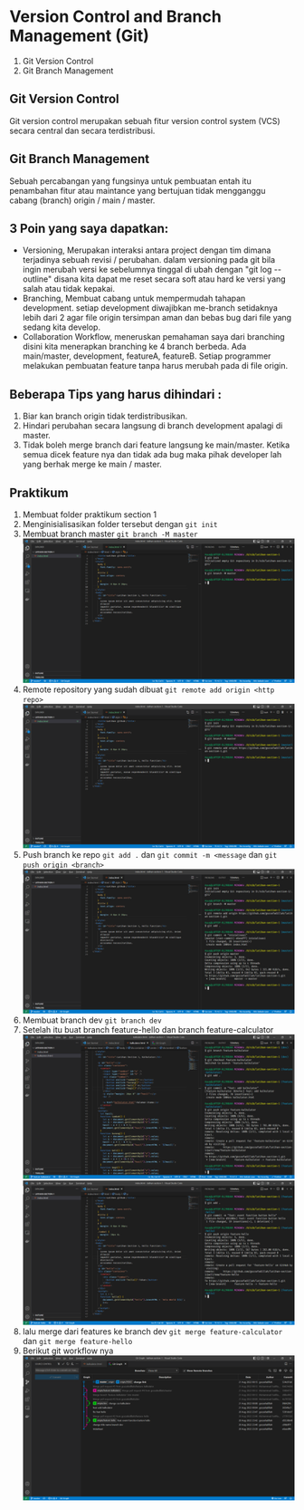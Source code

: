 # Version Control and Branch Management (Git)

1. Git Version Control
2. Git Branch Management

## Git Version Control

Git version control merupakan sebuah fitur version control system (VCS) secara central dan secara terdistribusi.

## Git Branch Management

Sebuah percabangan yang fungsinya untuk pembuatan entah itu penambahan fitur atau maintance yang bertujuan tidak mengganggu cabang (branch) origin / main / master.

## 3 Poin yang saya dapatkan:

- Versioning, Merupakan interaksi antara project dengan tim dimana terjadinya sebuah revisi / perubahan. dalam versioning pada git bila ingin merubah versi ke sebelumnya tinggal di ubah dengan "git log --outline" disana kita dapat me reset secara soft atau hard ke versi yang salah atau tidak kepakai.
- Branching, Membuat cabang untuk mempermudah tahapan development. setiap development diwajibkan me-branch setidaknya lebih dari 2 agar file origin tersimpan aman dan bebas bug dari file yang sedang kita develop.
- Collaboration Workflow, meneruskan pemahaman saya dari branching disini kita menerapkan branching ke 4 branch berbeda. Ada main/master, development, featureA, featureB. Setiap programmer melakukan pembuatan feature tanpa harus merubah pada di file origin.

## Beberapa Tips yang harus dihindari :

1. Biar kan branch origin tidak terdistribusikan.
2. Hindari perubahan secara langsung di branch development apalagi di master.
3. Tidak boleh merge branch dari feature langsung ke main/master.
   Ketika semua dicek feature nya dan tidak ada bug maka pihak developer lah yang berhak merge ke main / master.

## Praktikum

1. Membuat folder praktikum section 1
2. Menginisialisasikan folder tersebut dengan `git init`
3. Membuat branch master `git branch -M master`
   ![gambar-master](./screenschots/made_branch_master.png)
4. Remote repository yang sudah dibuat `git remote add origin <http repo>`
   ![gambar-remote](./screenschots/git_remote.png)
5. Push branch ke repo `git add .` dan `git commit -m <message` dan `git push origin <branch>`
   !['push'](./screenschots/git_push.png)
6. Membuat branch dev `git branch dev`
7. Setelah itu buat branch feature-hello dan branch feature-calculator
   ![branch-feature](./screenschots/branch_feature_calculator.png)
   ![branch-feature](./screenschots/branch_feature_hello.png)
8. lalu merge dari features ke branch dev `git merge feature-calculator` dan `git merge feature-hello`
9. Berikut git workflow nya
   ![git workflow](./screenschots/branch_flow.png)
